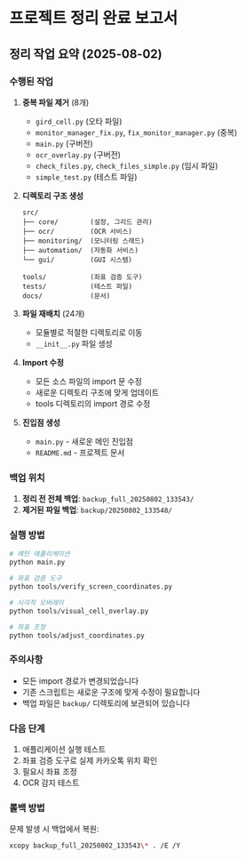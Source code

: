 # 프로젝트 정리 완료 보고서

## 정리 작업 요약 (2025-08-02)

### 수행된 작업

1. **중복 파일 제거** (8개)
   - `gird_cell.py` (오타 파일)
   - `monitor_manager_fix.py`, `fix_monitor_manager.py` (중복)
   - `main.py` (구버전)
   - `ocr_overlay.py` (구버전)
   - `check_files.py`, `check_files_simple.py` (임시 파일)
   - `simple_test.py` (테스트 파일)

2. **디렉토리 구조 생성**
   ```
   src/
   ├── core/        (설정, 그리드 관리)
   ├── ocr/         (OCR 서비스)
   ├── monitoring/  (모니터링 스레드)
   ├── automation/  (자동화 서비스)
   └── gui/         (GUI 시스템)
   
   tools/           (좌표 검증 도구)
   tests/           (테스트 파일)
   docs/            (문서)
   ```

3. **파일 재배치** (24개)
   - 모듈별로 적절한 디렉토리로 이동
   - `__init__.py` 파일 생성

4. **Import 수정**
   - 모든 소스 파일의 import 문 수정
   - 새로운 디렉토리 구조에 맞게 업데이트
   - tools 디렉토리의 import 경로 수정

5. **진입점 생성**
   - `main.py` - 새로운 메인 진입점
   - `README.md` - 프로젝트 문서

### 백업 위치

1. **정리 전 전체 백업**: `backup_full_20250802_133543/`
2. **제거된 파일 백업**: `backup/20250802_133548/`

### 실행 방법

```bash
# 메인 애플리케이션
python main.py

# 좌표 검증 도구
python tools/verify_screen_coordinates.py

# 시각적 오버레이
python tools/visual_cell_overlay.py

# 좌표 조정
python tools/adjust_coordinates.py
```

### 주의사항

- 모든 import 경로가 변경되었습니다
- 기존 스크립트는 새로운 구조에 맞게 수정이 필요합니다
- 백업 파일은 `backup/` 디렉토리에 보관되어 있습니다

### 다음 단계

1. 애플리케이션 실행 테스트
2. 좌표 검증 도구로 실제 카카오톡 위치 확인
3. 필요시 좌표 조정
4. OCR 감지 테스트

### 롤백 방법

문제 발생 시 백업에서 복원:
```bash
xcopy backup_full_20250802_133543\* . /E /Y
```